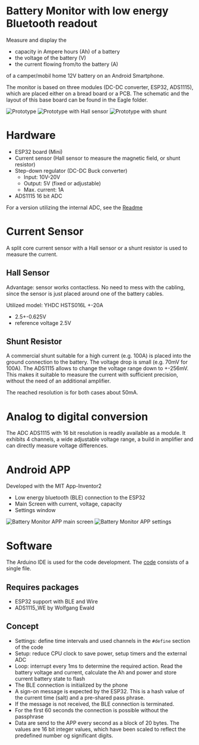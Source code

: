 Battery Monitor with low energy Bluetooth readout
=================================================
Measure and display the 
- capacity in Ampere hours (Ah) of a battery
- the voltage of the battery (V)
- the current flowing from/to the battery (A)

of a camper/mobil home 12V battery on an Android Smartphone.

The monitor is based on three modules (DC-DC converter, ESP32, ADS1115), which are placed either on a bread board or a PCB. The schematic and the layout of this base board can be found in the Eagle folder.

![Prototype](images/BatteryMonitorADS1115_500px.jpg?raw=true "Prototype of the Battery Monitor")
![Prototype with Hall sensor](images/BatteryMonitorADS1115-Hall_500px.jpg?raw=true "Prototype of the Battery Monitor with split core current sensor")
![Prototype with shunt](images/BatteryMonitorADS1115-Shunt_500px.jpg?raw=true "Prototype of the Battery Monitor with shunt")



Hardware
========
* ESP32 board (Mini)
* Current sensor (Hall sensor to measure the magnetic field, or shunt resistor) 
* Step-down regulator (DC-DC Buck converter)
  * Input: 10V-20V
  * Output: 5V (fixed or adjustable)
  * Max. current: 1A
* ADS1115 16 bit ADC

For a version utilizing the internal ADC, see the [Readme](Readme_internalADC.md)

Current Sensor
==============
A split core current sensor with a Hall sensor or a shunt resistor is used to measure the current.

Hall Sensor
-----------
Advantage: sensor works contactless. No need to mess with the cabling, since the sensor is just placed around one of the battery cables.

Utilized model: YHDC HSTS016L +-20A
- 2.5+-0.625V 
- reference voltage 2.5V

Shunt Resistor
--------------
A commercial shunt suitable for a high current (e.g. 100A) is placed into the ground connection to the battery. The voltage drop is small (e.g. 70mV for 100A).
The ADS1115 allows to change the voltage range down to +-256mV. This makes it suitable to measure the current with sufficient precision, without the need of an additional amplifier.

The reached resolution is for both cases about 50mA.

Analog to digital conversion
============================
The ADC ADS1115 with 16 bit resolution is readily available as a module. It exhibits 4 channels, a wide adjustable voltage range, a build in amplifier and can directly measure voltage differences.  

Android APP
===========
Developed with the MIT App-Inventor2
- Low energy bluetooth (BLE) connection to the ESP32
- Main Screen with current, voltage, capacity
- Settings window 


![Battery Monitor APP main screen](images/app_main.png?raw=true "Battery Monitor APP - main screen")
![Battery Monitor APP settings](images/app_settings.png "Battery Monitor APP - settings")


Software
========
The Arduino IDE is used for the code development. The [code](./BatteryMonitor_ADS1115/BatteryMonitor_ADS1115.ino) consists of a single file.

Requires packages
-----------------
- ESP32 support with BLE and Wire
- ADS1115_WE by Wolfgang Ewald

Concept
-------
- Settings: define time intervals and used channels in the `#define` section of the code
- Setup: reduce CPU clock to save power, setup timers and the external ADC
- Loop: interrupt every 1ms to determine the required action. Read the battery voltage and current, calculate the Ah and power and store current battery state to flash
- The BLE connection is initialized by the phone
- A sign-on message is expected by the ESP32. This is a hash value of the current time (salt) and a pre-shared pass phrase. 
- If the message is not received, the BLE connection is terminated.
- For the first 60 seconds the connection is possible without the passphrase
- Data are send to the APP every second as a block of 20 bytes. The values are 16 bit integer values, which have been scaled to reflect the predefined number og significant digits. 

